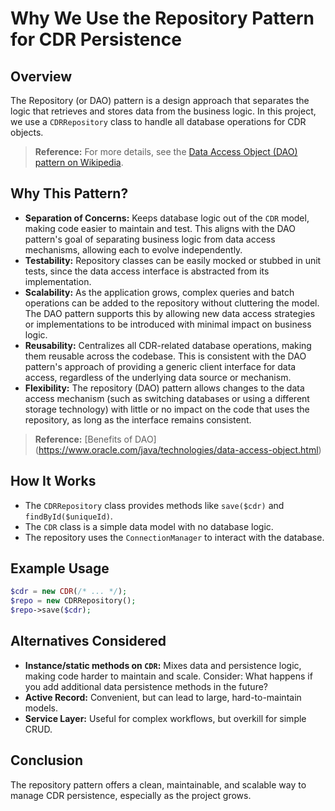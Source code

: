 # Why We Use the Repository Pattern for CDR Persistence

## Overview
The Repository (or DAO) pattern is a design approach that separates the logic that retrieves and stores data from the business logic. In this project, we use a `CDRRepository` class to handle all database operations for CDR objects.

> **Reference:** For more details, see the [Data Access Object (DAO) pattern on Wikipedia](https://en.wikipedia.org/wiki/Data_access_object).

## Why This Pattern?
- **Separation of Concerns:** Keeps database logic out of the `CDR` model, making code easier to maintain and test. This aligns with the DAO pattern's goal of separating business logic from data access mechanisms, allowing each to evolve independently.
- **Testability:** Repository classes can be easily mocked or stubbed in unit tests, since the data access interface is abstracted from its implementation.
- **Scalability:** As the application grows, complex queries and batch operations can be added to the repository without cluttering the model. The DAO pattern supports this by allowing new data access strategies or implementations to be introduced with minimal impact on business logic.
- **Reusability:** Centralizes all CDR-related database operations, making them reusable across the codebase. This is consistent with the DAO pattern's approach of providing a generic client interface for data access, regardless of the underlying data source or mechanism.
- **Flexibility:** The repository (DAO) pattern allows changes to the data access mechanism (such as switching databases or using a different storage technology) with little or no impact on the code that uses the repository, as long as the interface remains consistent.

> **Reference:** [Benefits of DAO] (https://www.oracle.com/java/technologies/data-access-object.html)

## How It Works
- The `CDRRepository` class provides methods like `save($cdr)` and `findById($uniqueId)`.
- The `CDR` class is a simple data model with no database logic.
- The repository uses the `ConnectionManager` to interact with the database.

## Example Usage
```php
$cdr = new CDR(/* ... */);
$repo = new CDRRepository();
$repo->save($cdr);
```

## Alternatives Considered
- **Instance/static methods on `CDR`:** Mixes data and persistence logic, making code harder to maintain and scale. Consider: What happens if you add additional data persistence methods in the future?
- **Active Record:** Convenient, but can lead to large, hard-to-maintain models.
- **Service Layer:** Useful for complex workflows, but overkill for simple CRUD.

## Conclusion
The repository pattern offers a clean, maintainable, and scalable way to manage CDR persistence, especially as the project grows.
